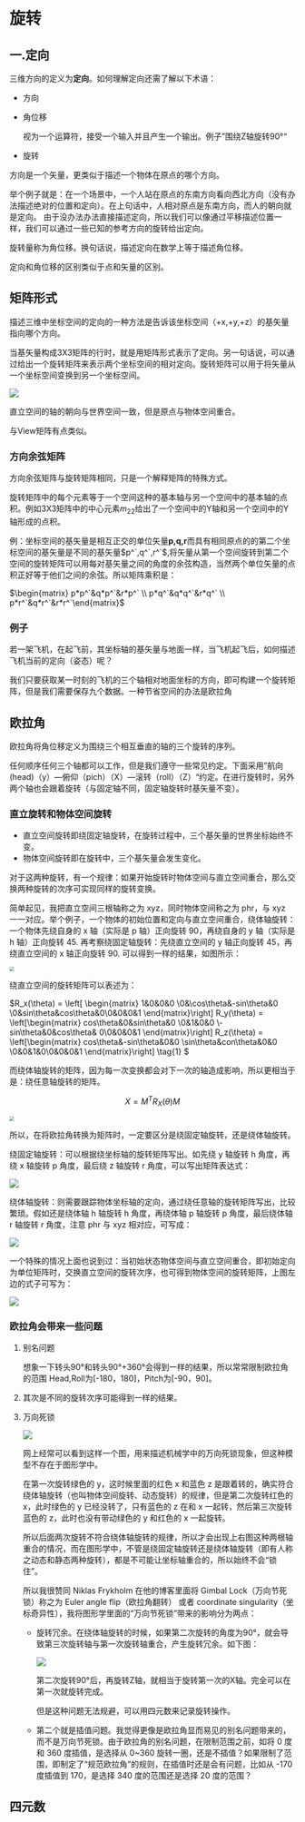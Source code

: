 # 旋转

## 一.定向

三维方向的定义为**定向**。如何理解定向还需了解以下术语：

- 方向

- 角位移

  视为一个运算符，接受一个输入并且产生一个输出。例子”围绕Z轴旋转90°“

- 旋转

方向是一个矢量，更类似于描述一个物体在原点的哪个方向。

举个例子就是：在一个场景中，一个人站在原点的东南方向看向西北方向（没有办法描述绝对的位置和定向）。在上句话中，人相对原点是东南方向，而人的朝向就是定向。
由于没办法办法直接描述定向，所以我们可以像通过平移描述位置一样，我们可以通过一些已知的参考方向的旋转给出定向。

旋转量称为角位移。换句话说，描述定向在数学上等于描述角位移。

定向和角位移的区别类似于点和矢量的区别。

## 矩阵形式

描述三维中坐标空间的定向的一种方法是告诉该坐标空间（+x,+y,+z）的基矢量指向哪个方向。

当基矢量构成3X3矩阵的行时，就是用矩阵形式表示了定向。另一句话说，可以通过给出一个旋转矩阵来表示两个坐标空间的相对定向。旋转矩阵可以用于将矢量从一个坐标空间变换到另一个坐标空间。

![](https://pic4.zhimg.com/80/v2-f6b4ef965d3f5af6ef930da5327a101b_1440w.webp)

直立空间的轴的朝向与世界空间一致，但是原点与物体空间重合。

与View矩阵有点类似。

### 方向余弦矩阵

方向余弦矩阵与旋转矩阵相同，只是一个解释矩阵的特殊方式。

旋转矩阵中的每个元素等于一个空间这种的基本轴与另一个空间中的基本轴的点积。例如3X3矩阵中的中心元素$m_{22}$给出了一个空间中的Y轴和另一个空间中的Y轴形成的点积。

例：坐标空间的基矢量是相互正交的单位矢量**p,q,r**而具有相同原点的的第二个坐标空间的基矢量是不同的基矢量$p^`,q^`,r^`$,将矢量从第一个空间旋转到第二个空间的旋转矩阵可以用每对基矢量之间的角度的余弦构造，当然两个单位矢量的点积正好等于他们之间的余弦。所以矩阵乘积是：

$\begin{matrix} p*p^`&q*p^`&r*p^` \\ p*q^`&q*q^`&r*q^` \\ p*r^`&q*r^`&r*r^`\end{matrix}$ 

### 例子

若一架飞机，在起飞前，其坐标轴的基矢量与地面一样，当飞机起飞后，如何描述飞机当前的定向（姿态）呢？

我们只要获取某一时刻的飞机的三个轴相对地面坐标的方向，即可构建一个旋转矩阵，但是我们需要保存九个数据。一种节省空间的办法是欧拉角

## 欧拉角

欧拉角将角位移定义为围绕三个相互垂直的轴的三个旋转的序列。

任何顺序任何三个轴都可以工作，但是我们遵守一些常见约定。下面采用”航向(head)（y）—俯仰（pich）（X）—滚转（roll）（Z）“约定。在进行旋转时，另外两个轴也会跟着旋转（与固定轴不同，固定轴旋转时基矢量不变）。

### 直立旋转和物体空间旋转

- 直立空间旋转即绕固定轴旋转，在旋转过程中，三个基矢量的世界坐标始终不变。
- 物体空间旋转即在旋转中，三个基矢量会发生变化。

对于这两种旋转，有一个规律：如果开始旋转时物体空间与直立空间重合，那么交换两种旋转的次序可实现同样的旋转变换。

简单起见，我把直立空间三根轴称之为 xyz，同时物体空间称之为 phr，与 xyz 一一对应。举个例子，一个物体的初始位置和定向与直立空间重合，绕体轴旋转：一个物体先绕自身的 x 轴（实际是 p 轴）正向旋转 90，再绕自身的 y 轴（实际是 h 轴）正向旋转 45. 再考察绕固定轴旋转：先绕直立空间的 y 轴正向旋转 45，再绕直立空间的 x 轴正向旋转 90. 可以得到一样的结果，如图所示：

<img src="https://pic1.zhimg.com/80/v2-4e352e7fb98cb1bb399362d2f2c60c48_1440w.webp" style="zoom:50%;" />

绕直立空间的旋转矩阵可以表述为：

$R_x(\theta) = 
\left[ \begin{matrix} 1&0&0&0  \\0&\cos\theta&-sin\theta&0 \\0&sin\theta&cos\theta&0\\0&0&0&1 \end{matrix}\right]  R_y(\theta) = \left[\begin{matrix} cos\theta&0&sin\theta&0  \\0&1&0&0 \\-sin\theta&0&cos\theta& 0\\0&0&0&1 \end{matrix}\right] R_z(\theta) = \left[\begin{matrix} cos\theta&-sin\theta&0&0  \\sin\theta&con\theta&0&0 \\0&0&1&0\\0&0&0&1 \end{matrix}\right] \tag{1}
$ 



而绕体轴旋转的矩阵，因为每一次变换都会对下一次的轴造成影响，所以更相当于是：绕任意轴旋转的矩阵。

$$ X = M^TR_X(\theta)M $$

<img src="https://pic2.zhimg.com/80/v2-4d4e905de4658bfbca782be5ce10e025_1440w.webp" style="zoom:50%;" />

所以，在将欧拉角转换为矩阵时，一定要区分是绕固定轴旋转，还是绕体轴旋转。

绕固定轴旋转：可以根据绕坐标轴的旋转矩阵写出。如先绕 y 轴旋转 h 角度，再绕 x 轴旋转 p 角度，最后绕 z 轴旋转 r 角度，可以写出矩阵表达式：

![](https://pic4.zhimg.com/v2-ec0902bb1216c0b967ac9dd1c102374b_r.jpg)

绕体轴旋转：则需要跟踪物体坐标轴的定向，通过绕任意轴的旋转矩阵写出，比较繁琐。假如还是绕体轴 h 轴旋转 h 角度，再绕体轴 p 轴旋转 p 角度，最后绕体轴 r 轴旋转 r 角度，注意 phr 与 xyz 相对应，可写成：

![](https://pic3.zhimg.com/80/v2-2fd4b73b484b9735da41f46353c7ca4e_1440w.webp)

一个特殊的情况上面也说到过：当初始状态物体空间与直立空间重合，即初始定向为单位矩阵时，交换直立空间的旋转次序，也可得到物体空间的旋转矩阵，上图左边的式子可写为：

![](https://pic4.zhimg.com/80/v2-d2ceec0003bc103e6c048b44619f7edb_1440w.webp)

### 欧拉角会带来一些问题

1. 别名问题

   想象一下转头90°和转头90°+360°会得到一样的结果，所以常常限制欧拉角的范围 Head,Roll为[-180，180]，Pitch为[-90，90]。

2. 其次是不同的旋转次序可能得到一样的结果。

3. 万向死锁

   ![](https://pic4.zhimg.com/80/v2-58944ed7d530fea15ac4cfc3d390abbf_1440w.webp)

   网上经常可以看到这样一个图，用来描述机械学中的万向死锁现象，但这种模型不存在于图形学中。

   在第一次旋转绿色的 y，这时候里面的红色 x 和蓝色 z 是跟着转的，确实符合绕体轴旋转（也叫物体空间旋转、动态旋转）的规律，但是第二次旋转红色的 x，此时绿色的 y 已经没转了，只有蓝色的 z 在和 x 一起转，然后第三次旋转蓝色的 z，此时也没有带动绿色的 y 和红色的 x 一起旋转。

   所以后面两次旋转不符合绕体轴旋转的规律，所以才会出现上右图这种两根轴重合的情况，而在图形学中，不管是绕固定轴旋转还是绕体轴旋转（即有人称之动态和静态两种旋转），都是不可能让坐标轴重合的，所以始终不会“锁住”。

   所以我很赞同 Niklas Frykholm 在他的博客里面将 Gimbal Lock（万向节死锁）称之为 Euler angle flip（欧拉角翻转） 或者 coordinate singularity（坐标奇异性），我将图形学里面的“万向节死锁”带来的影响分为两点：

   - 旋转冗余。在绕体轴旋转的时候，如果第二次旋转的角度为90°，就会导致第三次旋转轴与第一次旋转轴重合，产生旋转冗余。如下图：

     ![](https://pic4.zhimg.com/80/v2-333c5a72041521ac35e6ed1f72d2e467_1440w.webp)

     第二次旋转90°后，再旋转Z轴，就相当于旋转第一次的X轴。完全可以在第一次就旋转完成。

     但是这种问题无法规避，可以用四元数来记录旋转操作。

   - 第二个就是插值问题。我觉得更像是欧拉角显而易见的别名问题带来的，而不是万向节死锁。由于欧拉角的别名问题，在限制范围之前，如将 0 度和 360 度插值，是选择从 0~360 旋转一圈，还是不插值？如果限制了范围，即制定了“规范欧拉角”的规则，在插值时还是会有问题，比如从 -170 度插值到 170，是选择 340 度的范围还是选择 20 度的范围？

## 四元数

